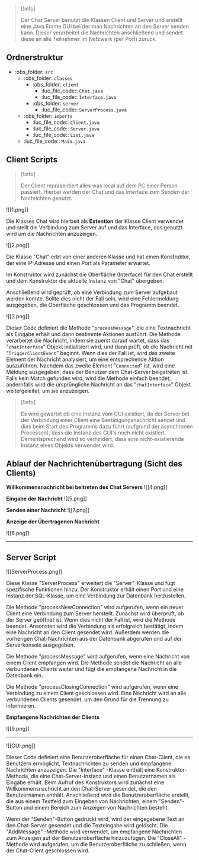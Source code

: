 
> [!info]
> 
> Der Chat Server benutzt die Klassen Client und Server und erstellt eine Java Frame GUI bei der man Nachrichten an den Server senden kann. Dieser verarbeitet die Nachrichten anschließend und sendet diese an alle Teilnehmer im Netzwerk (per Port) zurück. 
> 

## Ordnerstruktur 

- :obs_folder: `src`
	- :obs_folder: `classes`
		- :obs_folder: `client` 
			- :luc_file_code:: `Chat.java`
			- :luc_file_code:: `Interface.java`
		- :obs_folder: `server`
			- :luc_file_code:: `ServerProcess.java`
	- :obs_folder: `imports` 
		- :luc_file_code:: `Client.java`
		- :luc_file_code:: `Server.java`
		- :luc_file_code:: `List.java`
	- :luc_file_code:: `Main.java`


## Client Scripts 

> [!info]
> 
> Der Client repräsentiert alles was local auf dem PC einer Person passiert. Hierbei werden der Chat und das Interface zum Senden der Nachrichten genutzt. 

![[1.png]]

Die Klasses Chat wird hierbeit als **Extention** der Klasse Client verwendet und stellt die Verbindung zum Server auf und das Interface, das genutzt wird um die Nachrichten anzuzeigen. 

![[2.png]]

Die Klasse "Chat" erbt von einer anderen Klasse und hat einen Konstruktor, der eine IP-Adresse und einen Port als Parameter erwartet.

Im Konstruktor wird zunächst die Oberfläche (Interface) für den Chat erstellt und dem Konstruktor die aktuelle Instanz von "Chat" übergeben.

Anschließend wird geprüft, ob eine Verbindung zum Server aufgebaut werden konnte. Sollte dies nicht der Fall sein, wird eine Fehlermeldung ausgegeben, die Oberfläche geschlossen und das Programm beendet.

![[3.png]]


Dieser Code definiert die Methode "`processMessage`", die eine Textnachricht als Eingabe erhält und dann bestimmte Aktionen ausführt.
Die Methode verarbeitet die Nachricht, indem sie zuerst darauf wartet, dass das "`chatInterface`" Objekt initialisiert wird, und dann prüft, ob die Nachricht mit "`TriggerClientEvent`" beginnt.
Wenn dies der Fall ist, wird das zweite Element der Nachricht analysiert, um eine entsprechende Aktion auszuführen. 
Nachdem das zweite Element "`Connected`" ist, wird eine Meldung ausgegeben, dass der Benutzer dem Chat-Server beigetreten ist. 
Falls kein Match gefunden wird, wird die Methode einfach beendet, andernfalls wird die ursprüngliche Nachricht an das "`chatInterface`" Objekt weitergeleitet, um sie anzuzeigen. 


> [!info]
> 
> Es wird gewartet ob eine Instanz vom GUI existiert, da der Server bei der Verbindung einer Client eine Bestätigungsnachricht sendet und dies beim Start des Programms dazu führt (aufgrund der asynchronen Processen), dass die Instanz des GUI's noch nicht existiert. Dementsprechend wird so verhindert, dass eine nicht-existierende Instanz eines Objekts verwendet wird.  


## Ablauf der Nachrichtenübertragung (Sicht des Clients)

**Willkommensnachricht bei beitreten des Chat Servers**
![[4.png]]

**Eingabe der Nachricht**
![[5.png]]

**Senden einer Nachricht**
![[7.png]]

**Anzeige der Übertragenen Nachricht**

![[6.png]]

---

## Server Script

![[ServerProcess.png]]

Diese Klasse "ServerProcess" erweitert die "Server"-Klasse und fügt spezifische Funktionen hinzu. Der Konstruktor erhält einen Port und eine Instanz der SQL-Klasse, um eine Verbindung zur Datenbank herzustellen.

Die Methode "processNewConnection" wird aufgerufen, wenn ein neuer Client eine Verbindung zum Server herstellt. Zunächst wird überprüft, ob der Server geöffnet ist. Wenn dies nicht der Fall ist, wird die Methode beendet. Ansonsten wird die Verbindung als erfolgreich bestätigt, indem eine Nachricht an den Client gesendet wird. Außerdem werden die vorherigen Chat-Nachrichten aus der Datenbank abgerufen und auf der Serverkonsole ausgegeben.

Die Methode "processMessage" wird aufgerufen, wenn eine Nachricht von einem Client empfangen wird. Die Methode sendet die Nachricht an alle verbundenen Clients weiter und fügt die empfangene Nachricht in die Datenbank ein.

Die Methode "processClosingConnection" wird aufgerufen, wenn eine Verbindung zu einem Client geschlossen wird. Eine Nachricht wird an alle verbundenen Clients gesendet, um den Grund für die Trennung zu informieren.

**Empfangene Nachrichten der Clients**

![[9.png]]

---

![[GUI.png]]



Dieser Code definiert eine Benutzeroberfläche für einen Chat-Client, die es Benutzern ermöglicht, Textnachrichten zu senden und empfangene Nachrichten anzuzeigen. Die "Interface" -Klasse enthält eine Konstruktor-Methode, die eine Chat-Server-Instanz und einen Benutzernamen als Eingabe erhält. Beim Aufruf des Konstruktors wird zunächst eine Willkommensnachricht an den Chat-Server gesendet, die den Benutzernamen enthält. Anschließend wird die Benutzeroberfläche erstellt, die aus einem Textfeld zum Eingeben von Nachrichten, einem "Senden"-Button und einem Bereich zum Anzeigen von Nachrichten besteht.

Wenn der "Senden"-Button gedrückt wird, wird der eingegebene Text an den Chat-Server gesendet und die Texteingabe wird gelöscht. Die "AddMessage" -Methode wird verwendet, um empfangene Nachrichten zum Anzeigen auf der Benutzeroberfläche hinzuzufügen. Die "CloseAll" -Methode wird aufgerufen, um die Benutzeroberfläche zu schließen, wenn der Chat-Client geschlossen wird.
